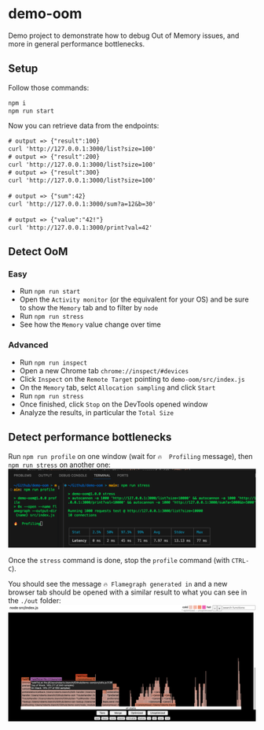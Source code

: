 # demo-oom

Demo project to demonstrate how to debug Out of Memory issues, and more in general performance bottlenecks.

## Setup

Follow those commands:

```
npm i
npm run start
```

Now you can retrieve data from the endpoints:

```
# output => {"result":100}
curl 'http://127.0.0.1:3000/list?size=100'
# output => {"result":200}
curl 'http://127.0.0.1:3000/list?size=100'
# output => {"result":300}
curl 'http://127.0.0.1:3000/list?size=100'

# output => {"sum":42}
curl 'http://127.0.0.1:3000/sum?a=12&b=30'

# output => {"value":"42!"}
curl 'http://127.0.0.1:3000/print?val=42'
```

## Detect OoM

### Easy

- Run `npm run start`
- Open the `Activity monitor` (or the equivalent for your OS) and be sure to show the `Memory` tab and to filter by `node`
- Run `npm run stress`
- See how the `Memory` value change over time

### Advanced

- Run `npm run inspect`
- Open a new Chrome tab `chrome://inspect/#devices`
- Click `Inspect` on the `Remote Target` pointing to `demo-oom/src/index.js`
- On the `Memory` tab, selct `Allocation sampling` and click `Start`
- Run `npm run stress`
- Once finished, click `Stop` on the DevTools opened window
- Analyze the results, in particular the `Total Size`

## Detect performance bottlenecks

Run `npm run profile` on one window (wait for `🔥  Profiling` message), then `npm run stress` on another one:
![Run stress command](./img/stress.png)

Once the `stress` command is done, stop the `profile` command (with `CTRL-C`).

You should see the message `🔥 Flamegraph generated in` and a new browser tab should be opened with a similar result to what you can see in the `./out` folder:
![OoM profiling result](./img/profile.png)
